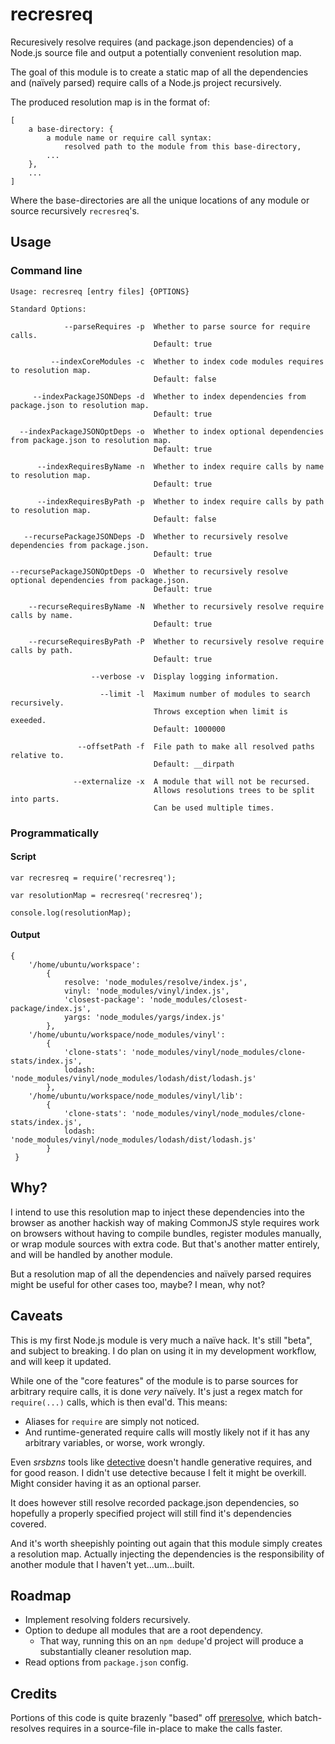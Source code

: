 recresreq
=========

Recuresively resolve requires (and package.json dependencies) of a Node.js source file and output a potentially convenient resolution map.

The goal of this module is to create a static map of all the dependencies and (naïvely parsed) require calls of a Node.js project recursively. 

The produced resolution map is in the format of:

    [
        a base-directory: {
            a module name or require call syntax: 
                resolved path to the module from this base-directory,
            ...
        },
        ...  
    ]

Where the base-directories are all the unique locations of any module or source recursively `recresreq`'s.

Usage
-----

### Command line

    Usage: recresreq [entry files] {OPTIONS}
    
    Standard Options:
    
                --parseRequires -p  Whether to parse source for require calls. 
                                    Default: true
    
             --indexCoreModules -c  Whether to index code modules requires to resolution map. 
                                    Default: false
    
         --indexPackageJSONDeps -d  Whether to index dependencies from package.json to resolution map. 
                                    Default: true
    
      --indexPackageJSONOptDeps -o  Whether to index optional dependencies from package.json to resolution map. 
                                    Default: true
    
          --indexRequiresByName -n  Whether to index require calls by name to resolution map. 
                                    Default: true
    
          --indexRequiresByPath -p  Whether to index require calls by path to resolution map. 
                                    Default: false
    
       --recursePackageJSONDeps -D  Whether to recursively resolve dependencies from package.json. 
                                    Default: true
    
    --recursePackageJSONOptDeps -O  Whether to recursively resolve optional dependencies from package.json. 
                                    Default: true
    
        --recurseRequiresByName -N  Whether to recursively resolve require calls by name. 
                                    Default: true
    
        --recurseRequiresByPath -P  Whether to recursively resolve require calls by path. 
                                    Default: true
    
                      --verbose -v  Display logging information.
    
                        --limit -l  Maximum number of modules to search recursively. 
                                    Throws exception when limit is exeeded. 
                                    Default: 1000000
    
                   --offsetPath -f  File path to make all resolved paths relative to. 
                                    Default: __dirpath
    
                  --externalize -x  A module that will not be recursed. 
                                    Allows resolutions trees to be split into parts.
                                    Can be used multiple times.

### Programmatically

#### Script

    var recresreq = require('recresreq');
    
    var resolutionMap = recresreq('recresreq');
    
    console.log(resolutionMap);
    
#### Output

    { 
        '/home/ubuntu/workspace': 
            { 
                resolve: 'node_modules/resolve/index.js',
                vinyl: 'node_modules/vinyl/index.js',
                'closest-package': 'node_modules/closest-package/index.js',
                yargs: 'node_modules/yargs/index.js' 
            },
        '/home/ubuntu/workspace/node_modules/vinyl': 
            { 
                'clone-stats': 'node_modules/vinyl/node_modules/clone-stats/index.js',
                lodash: 'node_modules/vinyl/node_modules/lodash/dist/lodash.js' 
            },
        '/home/ubuntu/workspace/node_modules/vinyl/lib': 
            { 
                'clone-stats': 'node_modules/vinyl/node_modules/clone-stats/index.js',
                lodash: 'node_modules/vinyl/node_modules/lodash/dist/lodash.js' 
            }
     }

Why?
----

I intend to use this resolution map to inject these dependencies into the browser as another hackish way of making CommonJS style requires work on browsers without having to compile bundles, register modules manually, or wrap module sources with extra code. But that's another matter entirely, and will be handled by another module. 

But a resolution map of all the dependencies and naïvely parsed requires might be useful for other cases too, maybe? I mean, why not?

Caveats
-------

This is my first Node.js module is very much a naïve hack. It's still "beta", and subject to breaking. I do plan on using it in my development workflow, and will keep it updated.

While one of the "core features" of the module is to parse sources for arbitrary require calls, it is done _very_ naïvely. It's just a regex match for `require(...)` calls, which is then eval'd. This means:

-   Aliases for `require` are simply not noticed.
-   And runtime-generated require calls will mostly likely not if it has any arbitrary variables, or worse, work wrongly.

Even _srsbzns_ tools like [detective] doesn't handle generative requires, and for good reason. I didn't use detective because I felt it might be overkill. Might consider having it as an optional parser.

It does however still resolve recorded package.json dependencies, so hopefully a properly specified project will still find it's dependencies covered.

And it's worth sheepishly pointing out again that this module simply creates a resolution map. Actually injecting the dependencies is the responsibility of another module that I haven't yet...um...built.

Roadmap
-------

-   Implement resolving folders recursively.
-   Option to dedupe all modules that are a root dependency.
    -   That way, running this on an `npm dedupe`'d project will produce a substantially cleaner resolution map.
-   Read options from `package.json` config.

Credits
-------

Portions of this code is quite brazenly "based" off [preresolve], which batch-resolves requires in a source-file in-place to make the calls faster.



[detective]: https://github.com/substack/node-detective
[preresolve]: https://github.com/650Industries/preresolve
[brwserreq]: https://github.com/5310/brwserreq